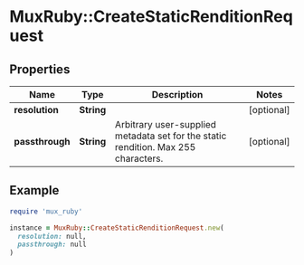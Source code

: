 # MuxRuby::CreateStaticRenditionRequest

## Properties

| Name | Type | Description | Notes |
| ---- | ---- | ----------- | ----- |
| **resolution** | **String** |  | [optional] |
| **passthrough** | **String** | Arbitrary user-supplied metadata set for the static rendition. Max 255 characters. | [optional] |

## Example

```ruby
require 'mux_ruby'

instance = MuxRuby::CreateStaticRenditionRequest.new(
  resolution: null,
  passthrough: null
)
```

